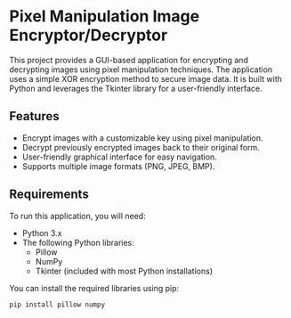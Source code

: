 # Pixel Manipulation Image Encryptor/Decryptor

This project provides a GUI-based application for encrypting and decrypting images using pixel manipulation techniques. The application uses a simple XOR encryption method to secure image data. It is built with Python and leverages the Tkinter library for a user-friendly interface.

## Features

- Encrypt images with a customizable key using pixel manipulation.
- Decrypt previously encrypted images back to their original form.
- User-friendly graphical interface for easy navigation.
- Supports multiple image formats (PNG, JPEG, BMP).

## Requirements

To run this application, you will need:

- Python 3.x
- The following Python libraries:
  - Pillow
  - NumPy
  - Tkinter (included with most Python installations)

You can install the required libraries using pip:

```bash
pip install pillow numpy
